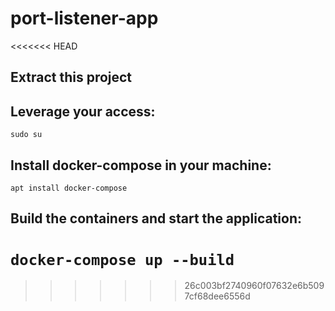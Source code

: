 # port-listener-app
<<<<<<< HEAD
## Extract this project

## Leverage your access:
`sudo su`
## Install docker-compose in your machine:
`apt install docker-compose`

## Build the containers and start the application:
`docker-compose up --build`
=======
>>>>>>> 26c003bf2740960f07632e6b5097cf68dee6556d
